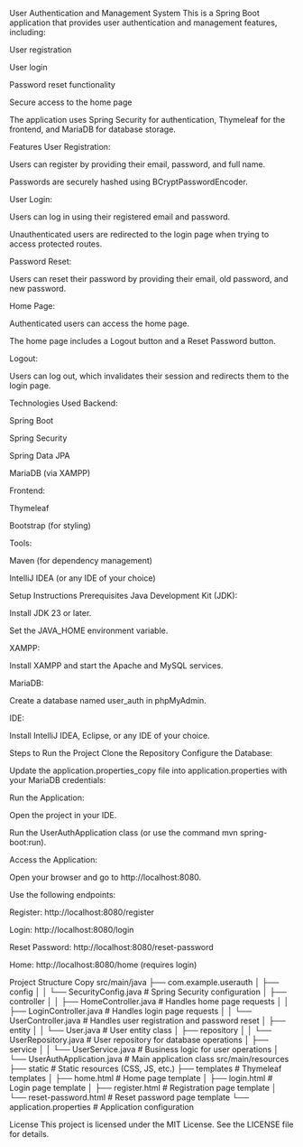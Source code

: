 User Authentication and Management System
This is a Spring Boot application that provides user authentication and management features, including:

User registration

User login

Password reset functionality

Secure access to the home page

The application uses Spring Security for authentication, Thymeleaf for the frontend, and MariaDB for database storage.

Features
User Registration:

Users can register by providing their email, password, and full name.

Passwords are securely hashed using BCryptPasswordEncoder.

User Login:

Users can log in using their registered email and password.

Unauthenticated users are redirected to the login page when trying to access protected routes.

Password Reset:

Users can reset their password by providing their email, old password, and new password.

Home Page:

Authenticated users can access the home page.

The home page includes a Logout button and a Reset Password button.

Logout:

Users can log out, which invalidates their session and redirects them to the login page.

Technologies Used
Backend:

Spring Boot

Spring Security

Spring Data JPA

MariaDB (via XAMPP)

Frontend:

Thymeleaf

Bootstrap (for styling)

Tools:

Maven (for dependency management)

IntelliJ IDEA (or any IDE of your choice)

Setup Instructions
Prerequisites
Java Development Kit (JDK):

Install JDK 23 or later.

Set the JAVA_HOME environment variable.

XAMPP:

Install XAMPP and start the Apache and MySQL services.

MariaDB:

Create a database named user_auth in phpMyAdmin.

IDE:

Install IntelliJ IDEA, Eclipse, or any IDE of your choice.

Steps to Run the Project
Clone the Repository
Configure the Database:

Update the application.properties_copy file into application.properties with your MariaDB credentials:


Run the Application:

Open the project in your IDE.

Run the UserAuthApplication class (or use the command mvn spring-boot:run).

Access the Application:

Open your browser and go to http://localhost:8080.

Use the following endpoints:

Register: http://localhost:8080/register

Login: http://localhost:8080/login

Reset Password: http://localhost:8080/reset-password

Home: http://localhost:8080/home (requires login)

Project Structure
Copy
src/main/java
├── com.example.userauth
│   ├── config
│   │   └── SecurityConfig.java          # Spring Security configuration
│   ├── controller
│   │   ├── HomeController.java          # Handles home page requests
│   │   ├── LoginController.java         # Handles login page requests
│   │   └── UserController.java          # Handles user registration and password reset
│   ├── entity
│   │   └── User.java                    # User entity class
│   ├── repository
│   │   └── UserRepository.java          # User repository for database operations
│   ├── service
│   │   └── UserService.java             # Business logic for user operations
│   └── UserAuthApplication.java         # Main application class
src/main/resources
├── static                               # Static resources (CSS, JS, etc.)
├── templates                            # Thymeleaf templates
│   ├── home.html                        # Home page template
│   ├── login.html                       # Login page template
│   ├── register.html                    # Registration page template
│   └── reset-password.html              # Reset password page template
└── application.properties               # Application configuration

License
This project is licensed under the MIT License. See the LICENSE file for details.